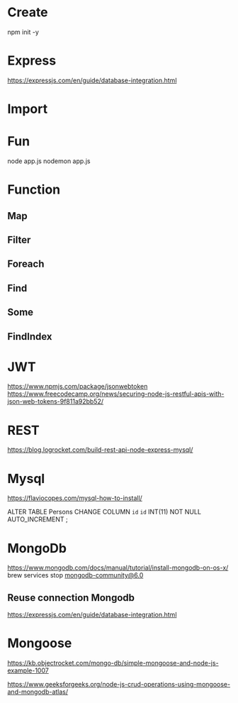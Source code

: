 # Create 
npm init -y

# Express
https://expressjs.com/en/guide/database-integration.html

# Import

# Fun 
node app.js
nodemon app.js

# Function


## Map

## Filter

## Foreach

## Find

## Some

## FindIndex


# JWT

https://www.npmjs.com/package/jsonwebtoken
https://www.freecodecamp.org/news/securing-node-js-restful-apis-with-json-web-tokens-9f811a92bb52/


# REST

https://blog.logrocket.com/build-rest-api-node-express-mysql/

# Mysql 
https://flaviocopes.com/mysql-how-to-install/

ALTER TABLE Persons  CHANGE COLUMN `id` `id` INT(11) NOT NULL AUTO_INCREMENT ;


# MongoDb

https://www.mongodb.com/docs/manual/tutorial/install-mongodb-on-os-x/
brew services stop mongodb-community@6.0

## Reuse connection Mongodb
https://expressjs.com/en/guide/database-integration.html


# Mongoose

https://kb.objectrocket.com/mongo-db/simple-mongoose-and-node-js-example-1007

https://www.geeksforgeeks.org/node-js-crud-operations-using-mongoose-and-mongodb-atlas/




